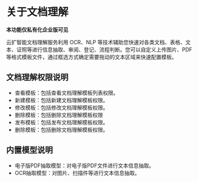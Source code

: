 # 关于文档理解

**本功能仅私有化企业版可见**

云扩智能文档理解服务利用 OCR、NLP 等技术辅助您快速对各类文档、表格、文 本、证照等进行信息抽取、审阅、登记、流程判断。您可以自定义上传图片、PDF 等格式模板文件，通过框选方式确定需要拖动的文本区域来快速配置模板。

## 文档理解权限说明

- 查看模板：包括查看文档理解模板列表权限。
- 新建模板：包括新建文档理解模板权限。
- 修改模板：包括修改文档理解模板权限。
- 删除模板：包括删除文档理解模板权限
- 发布模板：包括发布文档理解模板权限。
- 删除模板：包括删除文档理解模板权限。

## 内置模型说明

- 电子版PDF抽取模型：对电子版PDF文件进行文本信息抽取。
- OCR抽取模型：对图片、扫描件等进行文本信息抽取。
